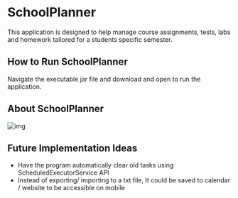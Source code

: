 # SchoolPlanner
This application is designed to help manage course assignments, tests, labs and homework tailored for a students specific semester.

## How to Run SchoolPlanner
Navigate the executable jar file and download and open to run the application. 

## About SchoolPlanner
![img](Resources/)

## Future Implementation Ideas
- Have the program automatically clear old tasks using ScheduledExecutorService API
- Instead of exporting/ importing to a txt file, It could be saved to calendar / website to be accessible on mobile
